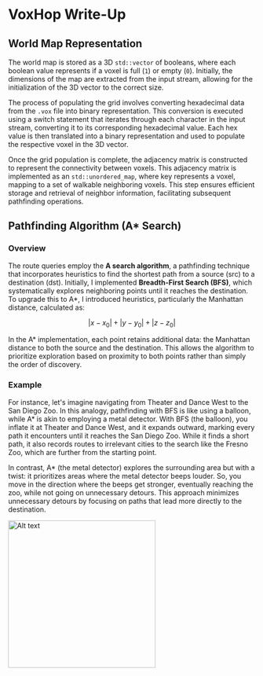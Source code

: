 # VoxHop Write-Up

## World Map Representation

The world map is stored as a 3D `std::vector` of booleans, where each boolean value represents if a voxel is full (`1`) or empty (`0`). Initially, the dimensions of the map are extracted from the input stream, allowing for the initialization of the 3D vector to the correct size.

The process of populating the grid involves converting hexadecimal data from the `.vox` file into binary representation. This conversion is executed using a switch statement that iterates through each character in the input stream, converting it to its corresponding hexadecimal value. Each hex value is then translated into a binary representation and used to populate the respective voxel in the 3D vector.

Once the grid population is complete, the adjacency matrix is constructed to represent the connectivity between voxels. This adjacency matrix is implemented as an `std::unordered_map`, where key represents a voxel, mapping to a set of walkable neighboring voxels. This step ensures efficient storage and retrieval of neighbor information, facilitating subsequent pathfinding operations.

## Pathfinding Algorithm (A* Search)

### Overview

The route queries employ the **A search algorithm**, a pathfinding technique that incorporates heuristics to find the shortest path from a source (src) to a destination (dst). Initially, I implemented **Breadth-First Search (BFS)**, which systematically explores neighboring points until it reaches the destination. To upgrade this to A*, I introduced heuristics, particularly the Manhattan distance, calculated as:

$$|x-x_{0}| + |y-y_{0}| + |z-z_{0}|$$

In the A* implementation, each point retains additional data: the Manhattan distance to both the source and the destination. This allows the algorithm to prioritize exploration based on proximity to both points rather than simply the order of discovery.

### Example

For instance, let's imagine navigating from Theater and Dance West to the San Diego Zoo. In this analogy, pathfinding with BFS is like using a balloon, while A* is akin to employing a metal detector. With BFS (the balloon), you inflate it at Theater and Dance West, and it expands outward, marking every path it encounters until it reaches the San Diego Zoo. While it finds a short path, it also records routes to irrelevant cities to the search like the Fresno Zoo, which are further from the starting point.

In contrast, A* (the metal detector) explores the surrounding area but with a twist: it prioritizes areas where the metal detector beeps louder. So, you move in the direction where the beeps get stronger, eventually reaching the zoo, while not going on unnecessary detours. This approach minimizes unnecessary detours by focusing on paths that lead more directly to the destination.

<img src="https://i.imgur.com/XR5TY0G.png" alt="Alt text" width="300">
